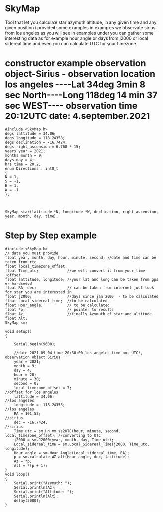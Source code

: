 # SkyMap
Tool that let you calculate star azymuth altitude, in any given time and any given position
i provided some examples
in examples we observate sirius from los angeles
as you will see in examples under you can gather some interesting data as for example hour angle or days from j2000 or local sidereal time and even you can calculate UTC for your timezone




# constructor example observation object-Sirius - observation location los angeles ----Lat 34deg 3min 8 sec North----Long 118deg 14 min  37 sec WEST---- observation time 20:12UTC date: 4.september.2021
    #include <SkyMap.h>
    degs lattitude = 34.06;
    degs longitude = 118.24358;
    degs declination = -16.7424;
    degs right_ascension = 6.768 * 15;
    years year = 2021;
    months month = 9;
    days day = 4;
    hrs time = 20.2;
    enum Directions : int8_t
    {
    N = 1,
    S = -1,
    E = 1,
    W = -1
    };
    


    SkyMap star(lattitude *N, longitude *W, declination, right_ascension, year, month, day, time);
    
# Step by Step example
    #include <SkyMap.h>
    // data you must provide
    float year, month, day, hour, minute, second; //date and time can be taken from rtc
    float local_timezone_offset;
    float Time_utc;             //we will convert it from your time +offset
    float lattitude, longitude; //your lat and long can be taken from gps or hardcoded
    float RA, dec;              // can be taken from internet just look for star you are interested in
    float j2000;                //days since jan 2000  - to be calculated
    float Local_sidereal_time;  //to be calculated
    float Hour_angle;           // to be calculated
    float *p;                   // pointer to results
    float Az;                   //finally Azymuth of star and altitude
    float Alt;
    SkyMap sm;

    void setup()
    {

        Serial.begin(9600);

        //date 2021-09-04 time 20:30:00-los angeles time not UTC!, observation object Sirius
        year = 2021;
        month = 9;
        day = 4;
        hour = 20;
        minute = 30;
        second = 0;
        local_timezone_offset = 7;                                               //offset for los angeles
        lattitude = 34.06;                                                       //los angeles
        longitude = -118.24358;                                                  //los angeles
        RA = 101.52;                                                             //sirius
        dec = -16.7424;                                                          //sirius
        Time_utc = sm.Hh_mm_ss2UTC(hour, minute, second, local_timezone_offset); //converting to UTC
        j2000 = sm.J2000(year, month, day, Time_utc);
        Local_sidereal_time = sm.Local_Sidereal_Time(j2000, Time_utc, longitude);
        Hour_angle = sm.Hour_Angle(Local_sidereal_time, RA);
        p = sm.calculate_AZ_alt(Hour_angle, dec, lattitude);
        Az = *p;
        Alt = *(p + 1);
    }
    void loop()
    {
        Serial.print("Azymuth: ");
        Serial.println(Az);
        Serial.print("Altitude: ");
        Serial.println(Alt);
        delay(3000);
    }

     

